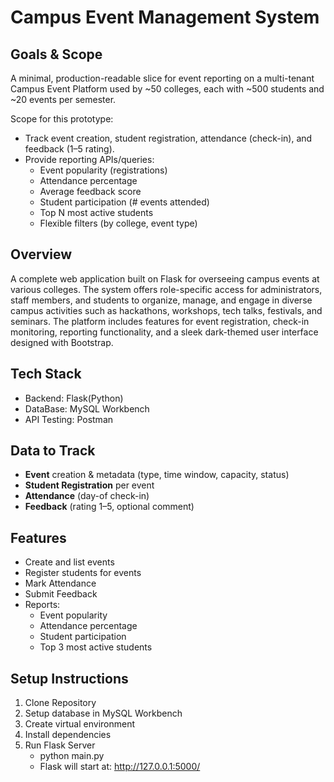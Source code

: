 # Campus Event Management System

## Goals & Scope
A minimal, production-readable slice for event reporting on a multi-tenant Campus Event Platform used by ~50 colleges, each with ~500 students and ~20 events per semester.

Scope for this prototype:
- Track event creation, student registration, attendance (check-in), and feedback (1–5 rating).
- Provide reporting APIs/queries:
  - Event popularity (registrations)
  - Attendance percentage
  - Average feedback score
  - Student participation (# events attended)
  - Top N most active students
  - Flexible filters (by college, event type)

## Overview
A complete web application built on Flask for overseeing campus events at various colleges. The system offers role-specific access for administrators, staff members, and students to organize, manage, and engage in diverse campus activities such as hackathons, workshops, tech talks, festivals, and seminars. The platform includes features for event registration, check-in monitoring, reporting functionality, and a sleek dark-themed user interface designed with Bootstrap.

## Tech Stack
- Backend: Flask(Python)
- DataBase: MySQL Workbench
- API Testing: Postman

## Data to Track
- **Event** creation & metadata (type, time window, capacity, status)
- **Student Registration** per event
- **Attendance** (day-of check-in)
- **Feedback** (rating 1–5, optional comment)

## Features
- Create and list events
- Register students for events
- Mark Attendance
- Submit Feedback
- Reports:
  - Event popularity
  - Attendance percentage
  - Student participation
  - Top 3 most active students

## Setup Instructions
1. Clone Repository
2. Setup database in MySQL Workbench
3. Create virtual environment
4. Install dependencies
5. Run Flask Server
   - python main.py
   - Flask will start at: http://127.0.0.1:5000/





